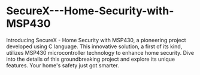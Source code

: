 # SecureX---Home-Security-with-MSP430
Introducing SecureX - Home Security with MSP430, a pioneering project developed using C language. This innovative solution, a first of its kind, utilizes MSP430 microcontroller technology to enhance home security. Dive into the details of this groundbreaking project and explore its unique features. Your home's safety just got smarter.
